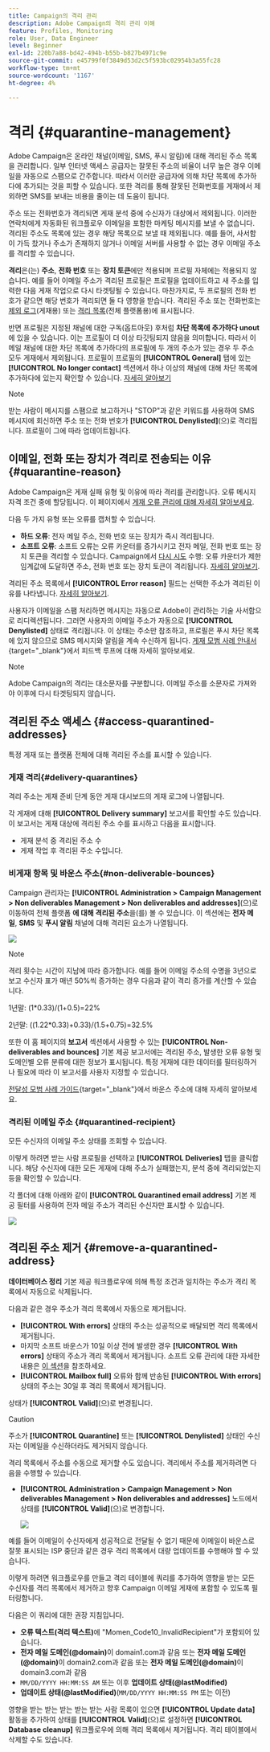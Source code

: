 ```yaml
---
title: Campaign의 격리 관리
description: Adobe Campaign의 격리 관리 이해
feature: Profiles, Monitoring
role: User, Data Engineer
level: Beginner
exl-id: 220b7a88-bd42-494b-b55b-b827b4971c9e
source-git-commit: e45799f0f3849d53d2c5f593bc02954b3a55fc28
workflow-type: tm+mt
source-wordcount: '1167'
ht-degree: 4%

---
```


# 격리 {#quarantine-management}

Adobe Campaign은 온라인 채널(이메일, SMS, 푸시 알림)에 대해 격리된 주소 목록을 관리합니다. 일부 인터넷 액세스 공급자는 잘못된 주소의 비율이 너무 높은 경우 이메일을 자동으로 스팸으로 간주합니다. 따라서 이러한 공급자에 의해 차단 목록에 추가하다에 추가되는 것을 피할 수 있습니다. 또한 격리를 통해 잘못된 전화번호를 게재에서 제외하면 SMS를 보내는 비용을 줄이는 데 도움이 됩니다.

주소 또는 전화번호가 격리되면 게재 분석 중에 수신자가 대상에서 제외됩니다. 이러한 연락처에게 자동화된 워크플로우 이메일을 포함한 마케팅 메시지를 보낼 수 없습니다. 격리된 주소도 목록에 있는 경우 해당 목록으로 보낼 때 제외됩니다. 예를 들어, 사서함이 가득 찼거나 주소가 존재하지 않거나 이메일 서버를 사용할 수 없는 경우 이메일 주소를 격리할 수 있습니다.

<!--For more on best practices to secure and optimize your deliveries, refer to [this page](delivery-best-practices.md).-->

**격리**&#x200B;은(는) **주소**, **전화 번호** 또는 **장치 토큰**&#x200B;에만 적용되며 프로필 자체에는 적용되지 않습니다. 예를 들어 이메일 주소가 격리된 프로필은 프로필을 업데이트하고 새 주소를 입력한 다음 게재 작업으로 다시 타겟팅될 수 있습니다. 마찬가지로, 두 프로필의 전화 번호가 같으면 해당 번호가 격리되면 둘 다 영향을 받습니다. 격리된 주소 또는 전화번호는 [제외 로그](#delivery-quarantines)(게재용) 또는 [격리 목록](#non-deliverable-bounces)(전체 플랫폼용)에 표시됩니다.

반면 프로필은 지정된 채널에 대한 구독(옵트아웃) 후처럼 **차단 목록에 추가하다 unout**&#x200B;에 있을 수 있습니다. 이는 프로필이 더 이상 타깃팅되지 않음을 의미합니다. 따라서 이메일 채널에 대한 차단 목록에 추가하다의 프로필에 두 개의 주소가 있는 경우 두 주소 모두 게재에서 제외됩니다. 프로필이 프로필의 **[!UICONTROL General]** 탭에 있는 **[!UICONTROL No longer contact]** 섹션에서 하나 이상의 채널에 대해 차단 목록에 추가하다에 있는지 확인할 수 있습니다. [자세히 알아보기](../audiences/view-profiles.md)

>[!NOTE]
>
>받는 사람이 메시지를 스팸으로 보고하거나 &quot;STOP&quot;과 같은 키워드를 사용하여 SMS 메시지에 회신하면 주소 또는 전화 번호가 **[!UICONTROL Denylisted]**(으)로 격리됩니다. 프로필이 그에 따라 업데이트됩니다.

<!--For the email channel, email addresses are quarantined. For the mobile app channel, device tokens are quarantined. For the SMS channel, phone numbers are quarantined.?-->

## 이메일, 전화 또는 장치가 격리로 전송되는 이유 {#quarantine-reason}

Adobe Campaign은 게재 실패 유형 및 이유에 따라 격리를 관리합니다. 오류 메시지 자격 조건 중에 할당됩니다. 이 페이지에서 [게재 오류 관리에 대해 자세히 알아보세요](delivery-failures.md).

다음 두 가지 유형 또는 오류를 캡처할 수 있습니다.

* **하드 오류**: 전자 메일 주소, 전화 번호 또는 장치가 즉시 격리됩니다.
* **소프트 오류**: 소프트 오류는 오류 카운터를 증가시키고 전자 메일, 전화 번호 또는 장치 토큰을 격리할 수 있습니다. Campaign에서 [다시 시도](delivery-failures.md#retries) 수행: 오류 카운터가 제한 임계값에 도달하면 주소, 전화 번호 또는 장치 토큰이 격리됩니다. [자세히 알아보기](delivery-failures.md#retries).

격리된 주소 목록에서 **[!UICONTROL Error reason]** 필드는 선택한 주소가 격리된 이유를 나타냅니다. [자세히 알아보기](#identifying-quarantined-addresses-for-the-entire-platform).


사용자가 이메일을 스팸 처리하면 메시지는 자동으로 Adobe이 관리하는 기술 사서함으로 리디렉션됩니다. 그러면 사용자의 이메일 주소가 자동으로 **[!UICONTROL Denylisted]** 상태로 격리됩니다. 이 상태는 주소만 참조하고, 프로필은 푸시 차단 목록에 있지 않으므로 SMS 메시지와 알림을 계속 수신하게 됩니다. [게재 모범 사례 안내서](https://experienceleague.adobe.com/docs/deliverability-learn/deliverability-best-practice-guide/transition-process/infrastructure.html#feedback-loops){target="_blank"}에서 피드백 루프에 대해 자세히 알아보세요.

>[!NOTE]
>
>Adobe Campaign의 격리는 대소문자를 구분합니다. 이메일 주소를 소문자로 가져와야 이후에 다시 타겟팅되지 않습니다.

## 격리된 주소 액세스 {#access-quarantined-addresses}

특정 게재 또는 플랫폼 전체에 대해 격리된 주소를 표시할 수 있습니다.

### 게재 격리{#delivery-quarantines}

격리 주소는 게재 준비 단계 동안 게재 대시보드의 게재 로그에 나열됩니다.

각 게재에 대해 **[!UICONTROL Delivery summary]** 보고서를 확인할 수도 있습니다. 이 보고서는 게재 대상에 격리된 주소 수를 표시하고 다음을 표시합니다.

* 게재 분석 중 격리된 주소 수
* 게재 작업 후 격리된 주소 수입니다.

### 비게재 항목 및 바운스 주소{#non-deliverable-bounces}

Campaign 관리자는 **[!UICONTROL Administration > Campaign Management > Non deliverables Management > Non deliverables and addresses]**(으)로 이동하여 전체 플랫폼 **에 대해 격리된 주소**&#x200B;을(를) 볼 수 있습니다. 이 섹션에는 **전자 메일**, **SMS** 및 **푸시 알림** 채널에 대해 격리된 요소가 나열됩니다.

![](assets/tech-quarantine.png)

>[!NOTE]
>
>격리 횟수는 시간이 지남에 따라 증가합니다. 예를 들어 이메일 주소의 수명을 3년으로 보고 수신자 표가 매년 50%씩 증가하는 경우 다음과 같이 격리 증가를 계산할 수 있습니다.
>
>1년말: (1&#42;0.33)/(1+0.5)=22%
>
2년말: ((1.22&#42;0.33)+0.33)/(1.5+0.75)=32.5%

또한 이 홈 페이지의 **보고서** 섹션에서 사용할 수 있는 **[!UICONTROL Non-deliverables and bounces]** 기본 제공 보고서에는 격리된 주소, 발생한 오류 유형 및 도메인별 오류 분류에 대한 정보가 표시됩니다. 특정 게재에 대한 데이터를 필터링하거나 필요에 따라 이 보고서를 사용자 지정할 수 있습니다.

[전달성 모범 사례 가이드](https://experienceleague.adobe.com/docs/deliverability-learn/deliverability-best-practice-guide/metrics-for-deliverability/bounces.html){target="_blank"}에서 바운스 주소에 대해 자세히 알아보세요.

### 격리된 이메일 주소 {#quarantined-recipient}

모든 수신자의 이메일 주소 상태를 조회할 수 있습니다.

이렇게 하려면 받는 사람 프로필을 선택하고 **[!UICONTROL Deliveries]** 탭을 클릭합니다. 해당 수신자에 대한 모든 게재에 대해 주소가 실패했는지, 분석 중에 격리되었는지 등을 확인할 수 있습니다.

각 폴더에 대해 아래와 같이 **[!UICONTROL Quarantined email address]** 기본 제공 필터를 사용하여 전자 메일 주소가 격리된 수신자만 표시할 수 있습니다.

![](assets/quarantine-filter.png)


## 격리된 주소 제거 {#remove-a-quarantined-address}

**데이터베이스 정리** 기본 제공 워크플로우에 의해 특정 조건과 일치하는 주소가 격리 목록에서 자동으로 삭제됩니다.

다음과 같은 경우 주소가 격리 목록에서 자동으로 제거됩니다.

* **[!UICONTROL With errors]** 상태의 주소는 성공적으로 배달되면 격리 목록에서 제거됩니다.
* 마지막 소프트 바운스가 10일 이상 전에 발생한 경우 **[!UICONTROL With errors]** 상태의 주소가 격리 목록에서 제거됩니다. 소프트 오류 관리에 대한 자세한 내용은 [이 섹션](#soft-error-management)을 참조하세요.
* **[!UICONTROL Mailbox full]** 오류와 함께 반송된 **[!UICONTROL With errors]** 상태의 주소는 30일 후 격리 목록에서 제거됩니다.

상태가 **[!UICONTROL Valid]**(으)로 변경됩니다.

>[!CAUTION]
>
주소가 **[!UICONTROL Quarantine]** 또는 **[!UICONTROL Denylisted]** 상태인 수신자는 이메일을 수신하더라도 제거되지 않습니다.

격리 목록에서 주소를 수동으로 제거할 수도 있습니다. 격리에서 주소를 제거하려면 다음을 수행할 수 있습니다.

* **[!UICONTROL Administration > Campaign Management > Non deliverables Management > Non deliverables and addresses]** 노드에서 상태를 **[!UICONTROL Valid]**(으)로 변경합니다.

  ![](assets/tech-quarantine-status.png)

예를 들어 이메일이 수신자에게 성공적으로 전달될 수 없기 때문에 이메일이 바운스로 잘못 표시되는 ISP 중단과 같은 경우 격리 목록에서 대량 업데이트를 수행해야 할 수 있습니다.

이렇게 하려면 워크플로우를 만들고 격리 테이블에 쿼리를 추가하여 영향을 받는 모든 수신자를 격리 목록에서 제거하고 향후 Campaign 이메일 게재에 포함할 수 있도록 필터링합니다.

다음은 이 쿼리에 대한 권장 지침입니다.

* **오류 텍스트(격리 텍스트)**&#x200B;에 &quot;Momen_Code10_InvalidRecipient&quot;가 포함되어 있습니다.
* **전자 메일 도메인(@domain)**&#x200B;이 domain1.com과 같음 또는 **전자 메일 도메인(@domain)**&#x200B;이 domain2.com과 같음 또는 **전자 메일 도메인(@domain)**&#x200B;이 domain3.com과 같음
* `MM/DD/YYYY HH:MM:SS AM` 또는 이후 **업데이트 상태(@lastModified)**
* **업데이트 상태(@lastModified)**(`MM/DD/YYYY HH:MM:SS PM` 또는 이전)

영향을 받는 받는 받는 받는 받는 사람 목록이 있으면 **[!UICONTROL Update data]** 활동을 추가하여 상태를 **[!UICONTROL Valid]**(으)로 설정하면 **[!UICONTROL Database cleanup]** 워크플로우에 의해 격리 목록에서 제거됩니다. 격리 테이블에서 삭제할 수도 있습니다.

